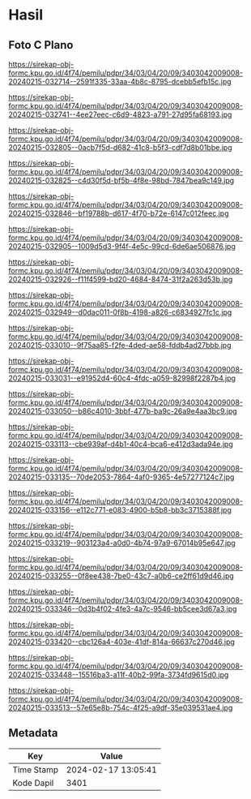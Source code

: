 # Hasil

## Foto C Plano

https://sirekap-obj-formc.kpu.go.id/4f74/pemilu/pdpr/34/03/04/20/09/3403042009008-20240215-032714--2591f335-33aa-4b8c-8795-dcebb5efb15c.jpg

https://sirekap-obj-formc.kpu.go.id/4f74/pemilu/pdpr/34/03/04/20/09/3403042009008-20240215-032741--4ee27eec-c6d9-4823-a791-27d95fa68193.jpg

https://sirekap-obj-formc.kpu.go.id/4f74/pemilu/pdpr/34/03/04/20/09/3403042009008-20240215-032805--0acb7f5d-d682-41c8-b5f3-cdf7d8b01bbe.jpg

https://sirekap-obj-formc.kpu.go.id/4f74/pemilu/pdpr/34/03/04/20/09/3403042009008-20240215-032825--c4d30f5d-bf5b-4f8e-98bd-7847bea9c149.jpg

https://sirekap-obj-formc.kpu.go.id/4f74/pemilu/pdpr/34/03/04/20/09/3403042009008-20240215-032846--bf19788b-d617-4f70-b72e-6147c012feec.jpg

https://sirekap-obj-formc.kpu.go.id/4f74/pemilu/pdpr/34/03/04/20/09/3403042009008-20240215-032905--1009d5d3-9f4f-4e5c-99cd-6de6ae506876.jpg

https://sirekap-obj-formc.kpu.go.id/4f74/pemilu/pdpr/34/03/04/20/09/3403042009008-20240215-032926--f11f4599-bd20-4684-8474-31f2a263d53b.jpg

https://sirekap-obj-formc.kpu.go.id/4f74/pemilu/pdpr/34/03/04/20/09/3403042009008-20240215-032949--d0dac011-0f8b-4198-a826-c6834927fc1c.jpg

https://sirekap-obj-formc.kpu.go.id/4f74/pemilu/pdpr/34/03/04/20/09/3403042009008-20240215-033010--9f75aa85-f2fe-4ded-ae58-fddb4ad27bbb.jpg

https://sirekap-obj-formc.kpu.go.id/4f74/pemilu/pdpr/34/03/04/20/09/3403042009008-20240215-033031--e91952d4-60c4-4fdc-a059-82998f2287b4.jpg

https://sirekap-obj-formc.kpu.go.id/4f74/pemilu/pdpr/34/03/04/20/09/3403042009008-20240215-033050--b86c4010-3bbf-477b-ba9c-26a9e4aa3bc9.jpg

https://sirekap-obj-formc.kpu.go.id/4f74/pemilu/pdpr/34/03/04/20/09/3403042009008-20240215-033113--cbe939af-d4b1-40c4-bca6-e412d3ada94e.jpg

https://sirekap-obj-formc.kpu.go.id/4f74/pemilu/pdpr/34/03/04/20/09/3403042009008-20240215-033135--70de2053-7864-4af0-9365-4e57277124c7.jpg

https://sirekap-obj-formc.kpu.go.id/4f74/pemilu/pdpr/34/03/04/20/09/3403042009008-20240215-033156--e112c771-e083-4900-b5b8-bb3c3715388f.jpg

https://sirekap-obj-formc.kpu.go.id/4f74/pemilu/pdpr/34/03/04/20/09/3403042009008-20240215-033219--903123a4-a0d0-4b74-97a9-67014b95e647.jpg

https://sirekap-obj-formc.kpu.go.id/4f74/pemilu/pdpr/34/03/04/20/09/3403042009008-20240215-033255--0f8ee438-7be0-43c7-a0b6-ce2ff61d9d46.jpg

https://sirekap-obj-formc.kpu.go.id/4f74/pemilu/pdpr/34/03/04/20/09/3403042009008-20240215-033346--0d3b4f02-4fe3-4a7c-9546-bb5cee3d67a3.jpg

https://sirekap-obj-formc.kpu.go.id/4f74/pemilu/pdpr/34/03/04/20/09/3403042009008-20240215-033420--cbc126a4-403e-41df-814a-66637c270d46.jpg

https://sirekap-obj-formc.kpu.go.id/4f74/pemilu/pdpr/34/03/04/20/09/3403042009008-20240215-033448--15516ba3-a11f-40b2-99fa-3734fd9615d0.jpg

https://sirekap-obj-formc.kpu.go.id/4f74/pemilu/pdpr/34/03/04/20/09/3403042009008-20240215-033513--57e65e8b-754c-4f25-a9df-35e039531ae4.jpg


## Metadata

| Key        | Value               |
| ---------- | ------------------- |
| Time Stamp | 2024-02-17 13:05:41 |
| Kode Dapil | 3401                |



